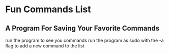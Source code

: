 # Fun Commands List
## A Program For Saving Your Favorite Commands
run the program to see you commands
run the program as sudo with the -a flag to add a new command to the list 
